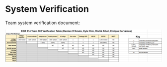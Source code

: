 # System Verification
Team system verification document:

![Verification Table](SystemVeri/VerificationTable.PNG)
